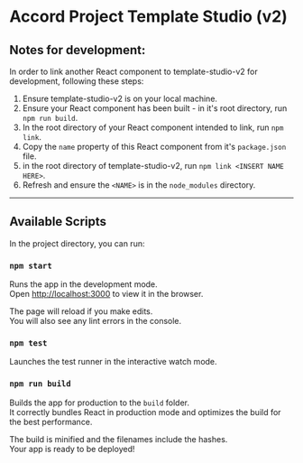 # Accord Project Template Studio (v2)

## Notes for development:

In order to link another React component to template-studio-v2 for development, following these steps:
1. Ensure template-studio-v2 is on your local machine.
2. Ensure your React component has been built - in it's root directory, run `npm run build`.
3. In the root directory of your React component intended to link, run `npm link`.
4. Copy the `name` property of this React component from it's `package.json` file.
5. in the root directory of template-studio-v2, run `npm link <INSERT NAME HERE>`.
6. Refresh and ensure the `<NAME>` is in the `node_modules` directory.

---

## Available Scripts

In the project directory, you can run:

### `npm start`

Runs the app in the development mode.<br>
Open [http://localhost:3000](http://localhost:3000) to view it in the browser.

The page will reload if you make edits.<br>
You will also see any lint errors in the console.

### `npm test`

Launches the test runner in the interactive watch mode.

### `npm run build`

Builds the app for production to the `build` folder.<br>
It correctly bundles React in production mode and optimizes the build for the best performance.

The build is minified and the filenames include the hashes.<br>
Your app is ready to be deployed!